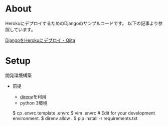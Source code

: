 # About

HerokuにデプロイするためのDjangoのサンプルコードです。
以下の記事より参照しています。

[DjangoをHerokuにデプロイ - Qiita](http://qiita.com/xtatsux/items/0eb69fca7fa39df61cf3)

# Setup

開発環境構築

* 前提
   * [direnv](https://github.com/zimbatm/direnv)を利用
   * python 3環境

    $ cp .envrc.template .envrc
    $ vim .envrc  # Edit for your development environment.
    $ direnv allow .
    $ pip install -r requirements.txt
